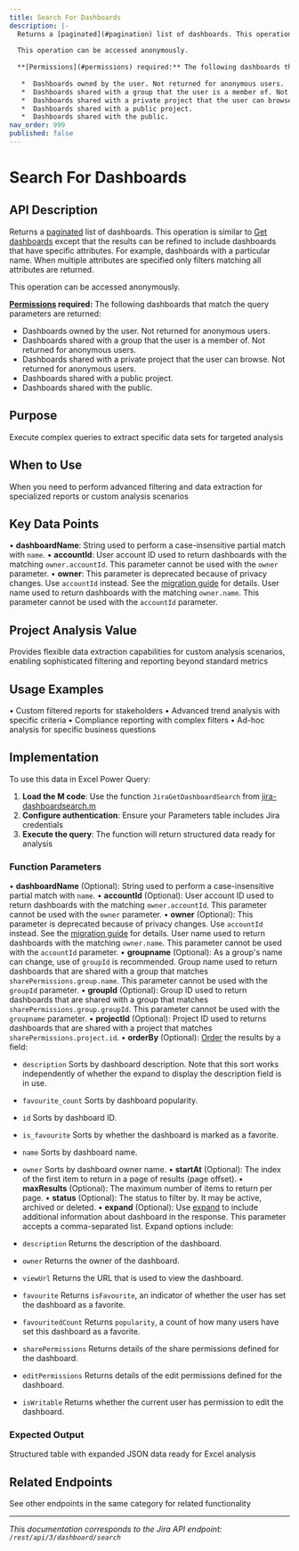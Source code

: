 ```yaml
---
title: Search For Dashboards
description: |-
  Returns a [paginated](#pagination) list of dashboards. This operation is similar to [Get dashboards](#api-rest-api-3-dashboard-get) except that the results can be refined to include dashboards that have specific attributes. For example, dashboards with a particular name. When multiple attributes are specified only filters matching all attributes are returned.
  
  This operation can be accessed anonymously.
  
  **[Permissions](#permissions) required:** The following dashboards that match the query parameters are returned:
  
   *  Dashboards owned by the user. Not returned for anonymous users.
   *  Dashboards shared with a group that the user is a member of. Not returned for anonymous users.
   *  Dashboards shared with a private project that the user can browse. Not returned for anonymous users.
   *  Dashboards shared with a public project.
   *  Dashboards shared with the public.
nav_order: 999
published: false
---
```


# Search For Dashboards

## API Description
Returns a [paginated](#pagination) list of dashboards. This operation is similar to [Get dashboards](#api-rest-api-3-dashboard-get) except that the results can be refined to include dashboards that have specific attributes. For example, dashboards with a particular name. When multiple attributes are specified only filters matching all attributes are returned.

This operation can be accessed anonymously.

**[Permissions](#permissions) required:** The following dashboards that match the query parameters are returned:

 *  Dashboards owned by the user. Not returned for anonymous users.
 *  Dashboards shared with a group that the user is a member of. Not returned for anonymous users.
 *  Dashboards shared with a private project that the user can browse. Not returned for anonymous users.
 *  Dashboards shared with a public project.
 *  Dashboards shared with the public.

## Purpose
Execute complex queries to extract specific data sets for targeted analysis

## When to Use
When you need to perform advanced filtering and data extraction for specialized reports or custom analysis scenarios

## Key Data Points
• **dashboardName**: String used to perform a case-insensitive partial match with `name`.
• **accountId**: User account ID used to return dashboards with the matching `owner.accountId`. This parameter cannot be used with the `owner` parameter.
• **owner**: This parameter is deprecated because of privacy changes. Use `accountId` instead. See the [migration guide](https://developer.atlassian.com/cloud/jira/platform/deprecation-notice-user-privacy-api-migration-guide/) for details. User name used to return dashboards with the matching `owner.name`. This parameter cannot be used with the `accountId` parameter.

## Project Analysis Value
Provides flexible data extraction capabilities for custom analysis scenarios, enabling sophisticated filtering and reporting beyond standard metrics

## Usage Examples
• Custom filtered reports for stakeholders
• Advanced trend analysis with specific criteria
• Compliance reporting with complex filters
• Ad-hoc analysis for specific business questions

## Implementation
To use this data in Excel Power Query:

1. **Load the M code**: Use the function `JiraGetDashboardSearch` from [jira-dashboardsearch.m](../assets/jira-dashboardsearch.m)
2. **Configure authentication**: Ensure your Parameters table includes Jira credentials
3. **Execute the query**: The function will return structured data ready for analysis

### Function Parameters
• **dashboardName** (Optional): String used to perform a case-insensitive partial match with `name`.
• **accountId** (Optional): User account ID used to return dashboards with the matching `owner.accountId`. This parameter cannot be used with the `owner` parameter.
• **owner** (Optional): This parameter is deprecated because of privacy changes. Use `accountId` instead. See the [migration guide](https://developer.atlassian.com/cloud/jira/platform/deprecation-notice-user-privacy-api-migration-guide/) for details. User name used to return dashboards with the matching `owner.name`. This parameter cannot be used with the `accountId` parameter.
• **groupname** (Optional): As a group's name can change, use of `groupId` is recommended. Group name used to return dashboards that are shared with a group that matches `sharePermissions.group.name`. This parameter cannot be used with the `groupId` parameter.
• **groupId** (Optional): Group ID used to return dashboards that are shared with a group that matches `sharePermissions.group.groupId`. This parameter cannot be used with the `groupname` parameter.
• **projectId** (Optional): Project ID used to returns dashboards that are shared with a project that matches `sharePermissions.project.id`.
• **orderBy** (Optional): [Order](#ordering) the results by a field:

 *  `description` Sorts by dashboard description. Note that this sort works independently of whether the expand to display the description field is in use.
 *  `favourite_count` Sorts by dashboard popularity.
 *  `id` Sorts by dashboard ID.
 *  `is_favourite` Sorts by whether the dashboard is marked as a favorite.
 *  `name` Sorts by dashboard name.
 *  `owner` Sorts by dashboard owner name.
• **startAt** (Optional): The index of the first item to return in a page of results (page offset).
• **maxResults** (Optional): The maximum number of items to return per page.
• **status** (Optional): The status to filter by. It may be active, archived or deleted.
• **expand** (Optional): Use [expand](#expansion) to include additional information about dashboard in the response. This parameter accepts a comma-separated list. Expand options include:

 *  `description` Returns the description of the dashboard.
 *  `owner` Returns the owner of the dashboard.
 *  `viewUrl` Returns the URL that is used to view the dashboard.
 *  `favourite` Returns `isFavourite`, an indicator of whether the user has set the dashboard as a favorite.
 *  `favouritedCount` Returns `popularity`, a count of how many users have set this dashboard as a favorite.
 *  `sharePermissions` Returns details of the share permissions defined for the dashboard.
 *  `editPermissions` Returns details of the edit permissions defined for the dashboard.
 *  `isWritable` Returns whether the current user has permission to edit the dashboard.

### Expected Output
Structured table with expanded JSON data ready for Excel analysis

## Related Endpoints
See other endpoints in the same category for related functionality

---
*This documentation corresponds to the Jira API endpoint: `/rest/api/3/dashboard/search`*
